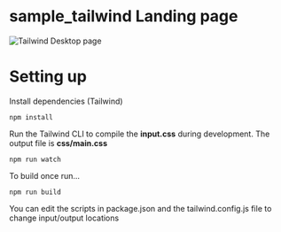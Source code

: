 # sample_tailwind Landing page

![Tailwind Desktop page](https://user-images.githubusercontent.com/38287785/174686215-5afeb242-92f7-4a08-b416-1ed64b815717.png)



# Setting up

Install dependencies (Tailwind)

```
npm install
```

Run the Tailwind CLI to compile the **input.css** during development. The output file is **css/main.css**

```
npm run watch
```

To build once run...

```
npm run build
```

You can edit the scripts in package.json and the tailwind.config.js file to change input/output locations
